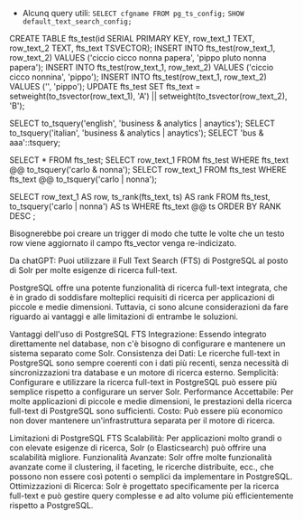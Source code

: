 * Alcunq query utili:
  `SELECT cfgname FROM pg_ts_config;`
  `SHOW default_text_search_config;`

CREATE TABLE fts_test(id SERIAL PRIMARY KEY, row_text_1 TEXT, row_text_2 TEXT, fts_text TSVECTOR);
INSERT INTO fts_test(row_text_1, row_text_2) VALUES ('ciccio cicco nonna papera', 'pippo pluto nonna papera');
INSERT INTO fts_test(row_text_1, row_text_2) VALUES ('ciccio cicco nonnina', 'pippo');
INSERT INTO fts_test(row_text_1, row_text_2) VALUES ('', 'pippo');
UPDATE fts_test SET fts_text = setweight(to_tsvector(row_text_1), 'A') || setweight(to_tsvector(row_text_2), 'B');

SELECT to_tsquery('english', 'business & analytics | anaytics');
SELECT to_tsquery('italian', 'business & analytics | anaytics');
SELECT 'bus & aaa'::tsquery;

SELECT * FROM fts_test;
SELECT row_text_1 FROM fts_test WHERE fts_text @@ to_tsquery('carlo & nonna');
SELECT row_text_1 FROM fts_test WHERE fts_text @@ to_tsquery('carlo | nonna');

SELECT row_text_1 AS row, ts_rank(fts_text, ts) AS rank
FROM fts_test, to_tsquery('carlo | nonna') AS ts
WHERE fts_text @@ ts
ORDER BY RANK DESC ;

Bisognerebbe poi creare un trigger di modo che tutte le volte che un testo row viene aggiornato il campo fts_vector venga re-indicizato.

Da chatGPT:
Puoi utilizzare il Full Text Search (FTS) di PostgreSQL al posto di Solr per molte esigenze di ricerca full-text. 

PostgreSQL offre una potente funzionalità di ricerca full-text integrata, 
che è in grado di soddisfare molteplici requisiti di ricerca per applicazioni di piccole e medie dimensioni.
Tuttavia, ci sono alcune considerazioni da fare riguardo ai vantaggi e alle limitazioni di entrambe le soluzioni.

Vantaggi dell'uso di PostgreSQL FTS
Integrazione: Essendo integrato direttamente nel database, non c'è bisogno di configurare e mantenere un sistema separato come Solr.
Consistenza dei Dati: Le ricerche full-text in PostgreSQL sono sempre coerenti con i dati più recenti, senza necessità di sincronizzazioni tra database e un motore di ricerca esterno.
Semplicità: Configurare e utilizzare la ricerca full-text in PostgreSQL può essere più semplice rispetto a configurare un server Solr.
Performance Accettabile: Per molte applicazioni di piccole e medie dimensioni, le prestazioni della ricerca full-text di PostgreSQL sono sufficienti.
Costo: Può essere più economico non dover mantenere un'infrastruttura separata per il motore di ricerca.

Limitazioni di PostgreSQL FTS
Scalabilità: Per applicazioni molto grandi o con elevate esigenze di ricerca, Solr (o Elasticsearch) può offrire una scalabilità migliore.
Funzionalità Avanzate: Solr offre molte funzionalità avanzate come il clustering, il faceting, le ricerche distribuite, ecc., che possono non essere così potenti o semplici da implementare in PostgreSQL.
Ottimizzazioni di Ricerca: Solr è progettato specificamente per la ricerca full-text e può gestire query complesse e ad alto volume più efficientemente rispetto a PostgreSQL.
